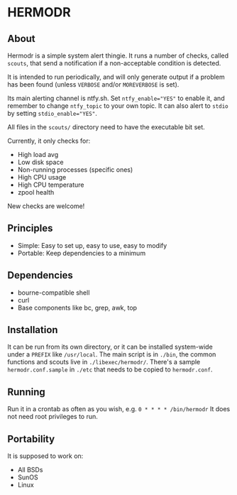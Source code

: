 # HERMODR

## About
Hermodr is a simple system alert thingie. It runs a number of checks, called
`scouts`, that send a notification if a non-acceptable condition is detected.

It is intended to run periodically, and will only generate output if a problem
has been found (unless `VERBOSE` and/or `MOREVERBOSE` is set).

Its main alerting channel is ntfy.sh. Set `ntfy_enable="YES"` to enable it,
and remember to change `ntfy_topic` to your own topic. It can also alert to
`stdio` by setting `stdio_enable="YES"`.

All files in the `scouts/` directory need to have the executable bit set.

Currently, it only checks for:
- High load avg
- Low disk space
- Non-running processes (specific ones)
- High CPU usage
- High CPU temperature
- zpool health

New checks are welcome!

## Principles
- Simple: Easy to set up, easy to use, easy to modify
- Portable: Keep dependencies to a minimum

## Dependencies
- bourne-compatible shell
- curl
- Base components like bc, grep, awk, top

## Installation
It can be run from its own directory, or it can be installed system-wide
under a `PREFIX` like `/usr/local`.
The main script is in `./bin`, the common functions and scouts live in
`./libexec/hermodr/`.
There's a sample `hermodr.conf.sample` in `./etc` that needs to be copied
to `hermodr.conf`.

## Running
Run it in a crontab as often as you wish, e.g.
`0 * * * * /bin/hermodr`
It does not need root privileges to run.

## Portability
It is supposed to work on:
- All BSDs
- SunOS
- Linux

